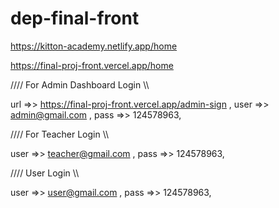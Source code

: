 # dep-final-front



https://kitton-academy.netlify.app/home


https://final-proj-front.vercel.app/home



 //// For Admin Dashboard Login \\\\ 

url =>> https://final-proj-front.vercel.app/admin-sign , 
user =>> admin@gmail.com ,
pass =>> 124578963,


//// For Teacher Login \\\\

user =>> teacher@gmail.com , 
pass =>> 124578963,


//// User Login \\\\

user =>> user@gmail.com ,
pass =>> 124578963,

